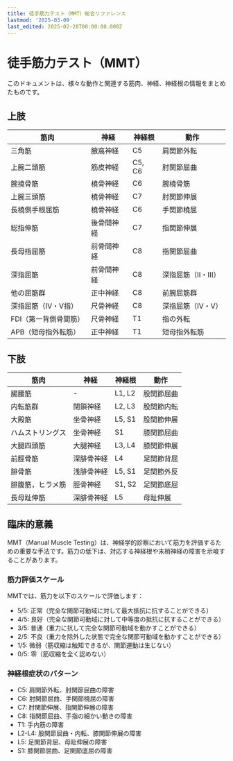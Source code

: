 ```yaml
---
title: 徒手筋力テスト（MMT）総合リファレンス
lastmod: '2025-03-09'
last_edited: 2025-02-28T00:00:00.000Z
---
```


# 徒手筋力テスト（MMT）

このドキュメントは、様々な動作と関連する筋肉、神経、神経根の情報をまとめたものです。

## 上肢

| 筋肉                  | 神経       | 神経根 | 動作                |
| --------------------- | ---------- | ------ | ------------------- |
| 三角筋                | 腋窩神経   | C5     | 肩関節外転          |
| 上腕二頭筋            | 筋皮神経   | C5, C6 | 肘関節屈曲          |
| 腕撓骨筋              | 橈骨神経   | C6     | 腕橈骨筋            |
| 上腕三頭筋            | 橈骨神経   | C7     | 肘関節伸展          |
| 長橈側手根屈筋        | 橈骨神経   | C6     | 手関節橈屈          |
| 総指伸筋              | 後骨間神経 | C7     | 指関節伸展          |
| 長母指屈筋            | 前骨間神経 | C8     | 指関節屈曲          |
| 深指屈筋              | 前骨間神経 | C8     | 深指屈筋（II・III） |
| 他の屈筋群            | 正中神経   | C8     | 前腕屈筋群          |
| 深指屈筋（IV・V指）   | 尺骨神経   | C8     | 深指屈筋（IV・V）   |
| FDI（第一背側骨間筋） | 尺骨神経   | T1     | 指の外転            |
| APB（短母指外転筋）   | 正中神経   | T1     | 短母指外転筋        |

## 下肢

| 筋肉             | 神経       | 神経根 | 動作       |
| ---------------- | ---------- | ------ | ---------- |
| 腸腰筋           | -          | L1, L2 | 股関節屈曲 |
| 内転筋群         | 閉鎖神経   | L2, L3 | 股関節内転 |
| 大殿筋           | 坐骨神経   | L5, S1 | 股関節伸展 |
| ハムストリングス | 坐骨神経   | S1     | 膝関節屈曲 |
| 大腿四頭筋       | 大腿神経   | L3, L4 | 膝関節伸展 |
| 前脛骨筋         | 深腓骨神経 | L4     | 足関節背屈 |
| 腓骨筋           | 浅腓骨神経 | L5, S1 | 足関節外反 |
| 腓腹筋，ヒラメ筋 | 脛骨神経   | S1, S2 | 足関節底屈 |
| 長母趾伸筋       | 深腓骨神経 | L5     | 母趾伸展   |

## 臨床的意義

MMT（Manual Muscle Testing）は、神経学的診察において筋力を評価するための重要な手法です。筋力の低下は、対応する神経根や末梢神経の障害を示唆することがあります。

### 筋力評価スケール

MMTでは、筋力を以下のスケールで評価します：

- 5/5: 正常（完全な関節可動域に対して最大抵抗に抗することができる）
- 4/5: 良好（完全な関節可動域に対して中等度の抵抗に抗することができる）
- 3/5: 普通（重力に抗して完全な関節可動域を動かすことができる）
- 2/5: 不良（重力を除外した状態で完全な関節可動域を動かすことができる）
- 1/5: 微弱（筋収縮は触知できるが、関節運動は生じない）
- 0/5: 零（筋収縮を全く認めない）

### 神経根症状のパターン

- C5: 肩関節外転、肘関節屈曲の障害
- C6: 肘関節屈曲、手関節橈屈の障害
- C7: 肘関節伸展、指関節伸展の障害
- C8: 指関節屈曲、手指の細かい動きの障害
- T1: 手内筋の障害
- L2-L4: 股関節屈曲・内転、膝関節伸展の障害
- L5: 足関節背屈、母趾伸展の障害
- S1: 膝関節屈曲、足関節底屈の障害
